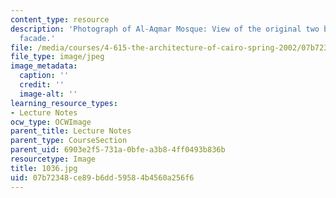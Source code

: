 ```yaml
---
content_type: resource
description: 'Photograph of Al-Aqmar Mosque: View of the original two bays of the
  facade.'
file: /media/courses/4-615-the-architecture-of-cairo-spring-2002/07b72348ce89b6dd59584b4560a256f6_1036.jpg
file_type: image/jpeg
image_metadata:
  caption: ''
  credit: ''
  image-alt: ''
learning_resource_types:
- Lecture Notes
ocw_type: OCWImage
parent_title: Lecture Notes
parent_type: CourseSection
parent_uid: 6903e2f5-731a-0bfe-a3b8-4ff0493b836b
resourcetype: Image
title: 1036.jpg
uid: 07b72348-ce89-b6dd-5958-4b4560a256f6
---
```

